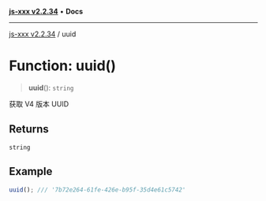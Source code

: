 [**js-xxx v2.2.34**](../README.md) • **Docs**

***

[js-xxx v2.2.34](../README.md) / uuid

# Function: uuid()

> **uuid**(): `string`

获取 V4 版本 UUID

## Returns

`string`

## Example

```ts
uuid(); /// '7b72e264-61fe-426e-b95f-35d4e61c5742'
```
